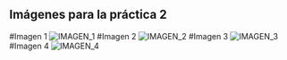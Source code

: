 ## Imágenes para la práctica 2
#Imagen 1
![IMAGEN_1](https://user-images.githubusercontent.com/90325763/142302402-d118b3cc-2845-48ee-a52f-27da9fc3f61d.png)
#Imagen 2
![IMAGEN_2](https://user-images.githubusercontent.com/90325763/142302405-828bb6b3-6e21-4547-8cf4-54c2d92bf365.png)
#Imagen 3
![IMAGEN_3](https://user-images.githubusercontent.com/90325763/142302413-55066c6a-8f25-47e4-b750-1aca55984e09.png)
#Imagen 4
![IMAGEN_4](https://user-images.githubusercontent.com/90325763/142302417-870d07ac-c568-4653-9e03-5a8c5cba14b4.png)

